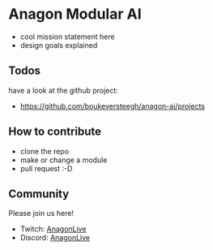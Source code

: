 # Anagon Modular AI

- cool mission statement here
- design goals explained

## Todos

have a look at the github project:
- https://github.com/boukeversteegh/anagon-ai/projects

## How to contribute

- clone the repo
- make or change a module
- pull request :-D


## Community

Please join us here!

- Twitch: [AnagonLive](https://twitch.tv/anagonlive)
- Discord: [AnagonLive](https://discord.gg/saYw4Bu)